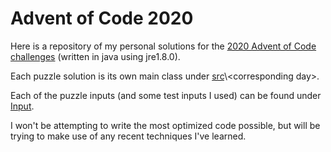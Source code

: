 # **Advent of Code 2020**

Here is a repository of my personal solutions for the [2020 Advent of Code challenges](https://adventofcode.com/2020) (written in java using jre1.8.0).

Each puzzle solution is its own main class under [src](src)\\\<corresponding day>.

Each of the puzzle inputs (and some test inputs I used) can be found under [Input](Input).

I won't be attempting to write the most optimized code possible, but will be trying to make use of any recent techniques I've learned.
